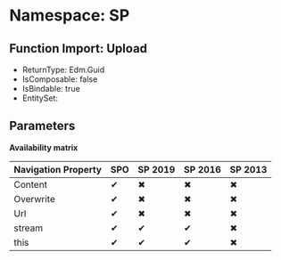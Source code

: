 # Namespace: SP

## Function Import: Upload

- ReturnType: Edm.Guid
- IsComposable: false
- IsBindable: true
- EntitySet: 

## Parameters

**Availability matrix**

Navigation Property | SPO | SP 2019 | SP 2016 | SP 2013
----------|-----|---------|---------|--------
Content | ✔ | ✖ | ✖ | ✖
Overwrite | ✔ | ✖ | ✖ | ✖
Url | ✔ | ✖ | ✖ | ✖
stream | ✔ | ✔ | ✔ | ✖
this | ✔ | ✔ | ✔ | ✖
